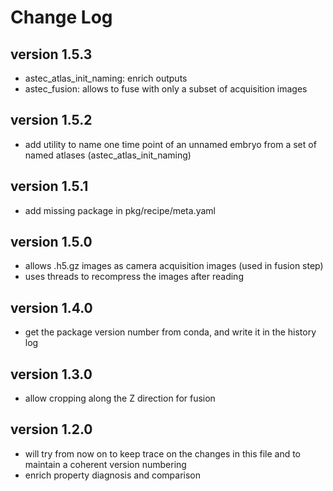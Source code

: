 # Change Log

## version 1.5.3

- astec_atlas_init_naming: enrich outputs
- astec_fusion: allows to fuse with only a subset of acquisition images
  
## version 1.5.2

- add utility to name one time point of an unnamed embryo from
  a set of named atlases (astec_atlas_init_naming)

## version 1.5.1

- add missing package in pkg/recipe/meta.yaml

## version 1.5.0

- allows .h5.gz images as camera acquisition images (used in fusion step)
- uses threads to recompress the images after reading

## version 1.4.0

- get the package version number from conda, and write it in the history log

## version 1.3.0

- allow cropping along the Z direction for fusion

## version 1.2.0

- will try from now on to keep trace on the changes in this file and
to maintain a coherent version numbering
- enrich property diagnosis and comparison
